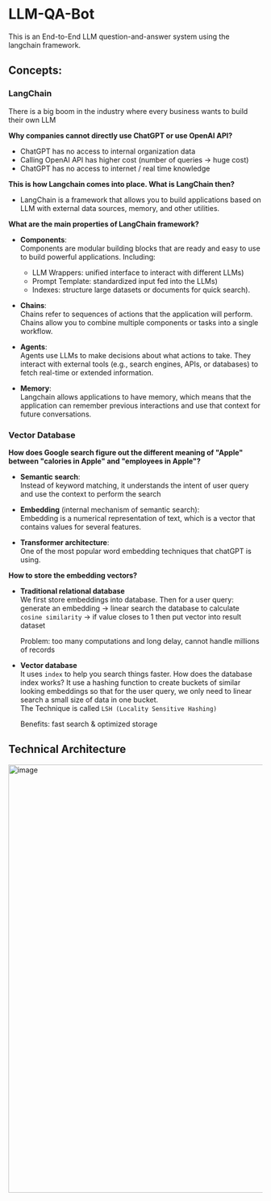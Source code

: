 # LLM-QA-Bot
This is an End-to-End LLM question-and-answer system using the langchain framework. 

## Concepts:
### LangChain
There is a big boom in the industry where every business wants to build their own LLM

**Why companies cannot directly use ChatGPT or use OpenAI API?**
- ChatGPT has no access to internal organization data
- Calling OpenAI API has higher cost (number of queries -> huge cost)
- ChatGPT has no access to internet / real time knowledge

**This is how Langchain comes into place. What is LangChain then?**
- LangChain is a framework that allows you to build applications based on LLM with external data sources, memory, and other utilities.

**What are the main properties of LangChain framework?**
- **Components**:  
  Components are modular building blocks that are ready and easy to use to build powerful applications. Including:  
  - LLM Wrappers: unified interface to interact with different LLMs)
  - Prompt Template: standardized input fed into the LLMs)
  - Indexes: structure large datasets or documents for quick search).

- **Chains**:  
  Chains refer to sequences of actions that the application will perform. Chains allow you to combine multiple components or tasks into a single workflow.

- **Agents**:  
  Agents use LLMs to make decisions about what actions to take. They interact with external tools (e.g., search engines, APIs, or databases) to fetch real-time or extended information.

- **Memory**:  
  Langchain allows applications to have memory, which means that the application can remember previous interactions and use that context for future conversations.

### Vector Database
**How does Google search figure out the different meaning of "Apple" between "calories in Apple" and "employees in Apple"?**
- **Semantic search**:  
  Instead of keyword matching, it understands the intent of user query and use the context to perform the search
  
- **Embedding** (internal mechanism of semantic search):  
  Embedding is a numerical representation of text, which is a vector that contains values for several features.
  
- **Transformer architecture**:  
  One of the most popular word embedding techniques that chatGPT is using.

**How to store the embedding vectors?**
- **Traditional relational database**  
  We first store embeddings into database. Then for a user query:  
  generate an embedding -> linear search the database to calculate `cosine similarity` -> if value closes to 1 then put vector into result dataset
  
  Problem: too many computations and long delay, cannot handle millions of records

- **Vector database**  
  It uses `index` to help you search things faster. How does the database index works?
  It use a hashing function to create buckets of similar looking embeddings so that for the user query, we only need to linear search a small size of data in one bucket.  
  The Technique is called `LSH (Locality Sensitive Hashing)`

  Benefits: fast search & optimized storage

## Technical Architecture
<img width="847" alt="image" src="https://github.com/user-attachments/assets/6f50bd7d-fe30-4a09-bb8c-b4ea3ee5deb4">



